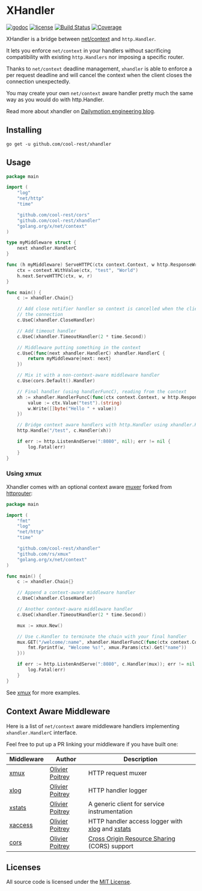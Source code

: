 # XHandler

[![godoc](http://img.shields.io/badge/godoc-reference-blue.svg?style=flat)](https://godoc.org/github.com/cool-rest/xhandler) [![license](http://img.shields.io/badge/license-MIT-red.svg?style=flat)](https://raw.githubusercontent.com/rs/xhandler/master/LICENSE) [![Build Status](https://travis-ci.org/rs/xhandler.svg?branch=master)](https://travis-ci.org/rs/xhandler) [![Coverage](http://gocover.io/_badge/github.com/cool-rest/xhandler)](http://gocover.io/github.com/cool-rest/xhandler)

XHandler is a bridge between [net/context](https://godoc.org/golang.org/x/net/context) and `http.Handler`.

It lets you enforce `net/context` in your handlers without sacrificing compatibility with existing `http.Handlers` nor imposing a specific router.

Thanks to `net/context` deadline management, `xhandler` is able to enforce a per request deadline and will cancel the context when the client closes the connection unexpectedly.

You may create your own `net/context` aware handler pretty much the same way as you would do with http.Handler.

Read more about xhandler on [Dailymotion engineering blog](http://engineering.dailymotion.com/our-way-to-go/).

## Installing

    go get -u github.com/cool-rest/xhandler

## Usage

```go
package main

import (
	"log"
	"net/http"
	"time"

	"github.com/cool-rest/cors"
	"github.com/cool-rest/xhandler"
	"golang.org/x/net/context"
)

type myMiddleware struct {
	next xhandler.HandlerC
}

func (h myMiddleware) ServeHTTPC(ctx context.Context, w http.ResponseWriter, r *http.Request) {
	ctx = context.WithValue(ctx, "test", "World")
	h.next.ServeHTTPC(ctx, w, r)
}

func main() {
	c := xhandler.Chain{}

	// Add close notifier handler so context is cancelled when the client closes
	// the connection
	c.UseC(xhandler.CloseHandler)

	// Add timeout handler
	c.UseC(xhandler.TimeoutHandler(2 * time.Second))

	// Middleware putting something in the context
	c.UseC(func(next xhandler.HandlerC) xhandler.HandlerC {
		return myMiddleware{next: next}
	})

	// Mix it with a non-context-aware middleware handler
	c.Use(cors.Default().Handler)

	// Final handler (using handlerFuncC), reading from the context
	xh := xhandler.HandlerFuncC(func(ctx context.Context, w http.ResponseWriter, r *http.Request) {
		value := ctx.Value("test").(string)
		w.Write([]byte("Hello " + value))
	})

	// Bridge context aware handlers with http.Handler using xhandler.Handle()
	http.Handle("/test", c.Handler(xh))

	if err := http.ListenAndServe(":8080", nil); err != nil {
		log.Fatal(err)
	}
}
```

### Using xmux

Xhandler comes with an optional context aware [muxer](https://github.com/rs/xmux) forked from [httprouter](https://github.com/julienschmidt/httprouter):

```go
package main

import (
	"fmt"
	"log"
	"net/http"
	"time"

	"github.com/cool-rest/xhandler"
	"github.com/rs/xmux"
	"golang.org/x/net/context"
)

func main() {
	c := xhandler.Chain{}

	// Append a context-aware middleware handler
	c.UseC(xhandler.CloseHandler)

	// Another context-aware middleware handler
	c.UseC(xhandler.TimeoutHandler(2 * time.Second))

	mux := xmux.New()

	// Use c.Handler to terminate the chain with your final handler
	mux.GET("/welcome/:name", xhandler.HandlerFuncC(func(ctx context.Context, w http.ResponseWriter, req *http.Request) {
		fmt.Fprintf(w, "Welcome %s!", xmux.Params(ctx).Get("name"))
	}))

	if err := http.ListenAndServe(":8080", c.Handler(mux)); err != nil {
		log.Fatal(err)
	}
}
```

See [xmux](https://github.com/rs/xmux) for more examples.

## Context Aware Middleware

Here is a list of `net/context` aware middleware handlers implementing `xhandler.HandlerC` interface.

Feel free to put up a PR linking your middleware if you have built one:

| Middleware | Author | Description |
| ---------- | ------ | ----------- |
| [xmux](https://github.com/rs/xmux) | [Olivier Poitrey](https://github.com/rs) | HTTP request muxer |
| [xlog](https://github.com/cool-rest/xlog) | [Olivier Poitrey](https://github.com/rs) | HTTP handler logger |
| [xstats](https://github.com/cool-rest/xstats) | [Olivier Poitrey](https://github.com/rs) | A generic client for service instrumentation |
| [xaccess](https://github.com/cool-rest/xaccess) | [Olivier Poitrey](https://github.com/rs) | HTTP handler access logger with [xlog](https://github.com/cool-rest/xlog) and [xstats](https://github.com/cool-rest/xstats) |
| [cors](https://github.com/cool-rest/cors) | [Olivier Poitrey](https://github.com/rs) | [Cross Origin Resource Sharing](http://www.w3.org/TR/cors/) (CORS) support |

## Licenses

All source code is licensed under the [MIT License](https://raw.github.com/cool-rest/xhandler/master/LICENSE).
